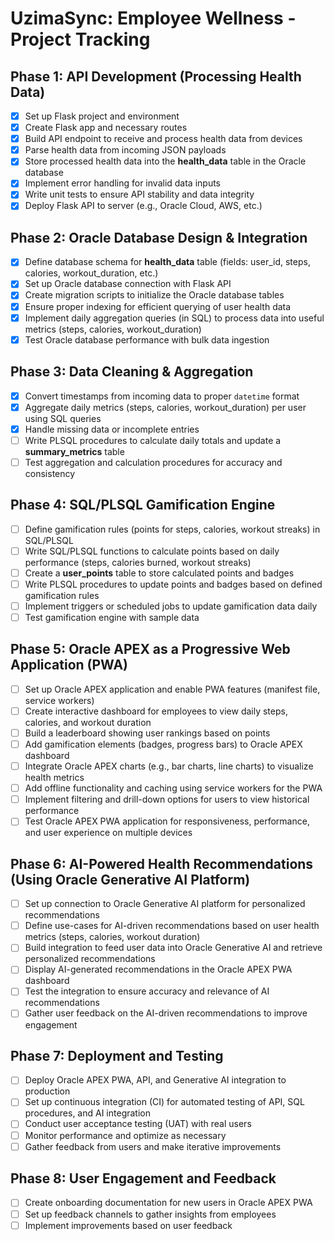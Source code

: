 # UzimaSync: Employee Wellness - Project Tracking

## Phase 1: API Development (Processing Health Data)
- [x] Set up Flask project and environment
- [x] Create Flask app and necessary routes
- [x] Build API endpoint to receive and process health data from devices
- [x] Parse health data from incoming JSON payloads
- [x] Store processed health data into the **health_data** table in the Oracle database
- [x] Implement error handling for invalid data inputs
- [x] Write unit tests to ensure API stability and data integrity
- [x] Deploy Flask API to server (e.g., Oracle Cloud, AWS, etc.)

## Phase 2: Oracle Database Design & Integration
- [x] Define database schema for **health_data** table (fields: user_id, steps, calories, workout_duration, etc.)
- [x] Set up Oracle database connection with Flask API
- [x] Create migration scripts to initialize the Oracle database tables
- [x] Ensure proper indexing for efficient querying of user health data
- [x] Implement daily aggregation queries (in SQL) to process data into useful metrics (steps, calories, workout_duration)
- [x] Test Oracle database performance with bulk data ingestion

## Phase 3: Data Cleaning & Aggregation
- [x] Convert timestamps from incoming data to proper `datetime` format
- [x] Aggregate daily metrics (steps, calories, workout_duration) per user using SQL queries
- [x] Handle missing data or incomplete entries
- [ ] Write PLSQL procedures to calculate daily totals and update a **summary_metrics** table
- [ ] Test aggregation and calculation procedures for accuracy and consistency

## Phase 4: SQL/PLSQL Gamification Engine
- [ ] Define gamification rules (points for steps, calories, workout streaks) in SQL/PLSQL
- [ ] Write SQL/PLSQL functions to calculate points based on daily performance (steps, calories burned, workout streaks)
- [ ] Create a **user_points** table to store calculated points and badges
- [ ] Write PLSQL procedures to update points and badges based on defined gamification rules
- [ ] Implement triggers or scheduled jobs to update gamification data daily
- [ ] Test gamification engine with sample data

## Phase 5: Oracle APEX as a Progressive Web Application (PWA)
- [ ] Set up Oracle APEX application and enable PWA features (manifest file, service workers)
- [ ] Create interactive dashboard for employees to view daily steps, calories, and workout duration
- [ ] Build a leaderboard showing user rankings based on points
- [ ] Add gamification elements (badges, progress bars) to Oracle APEX dashboard
- [ ] Integrate Oracle APEX charts (e.g., bar charts, line charts) to visualize health metrics
- [ ] Add offline functionality and caching using service workers for the PWA
- [ ] Implement filtering and drill-down options for users to view historical performance
- [ ] Test Oracle APEX PWA application for responsiveness, performance, and user experience on multiple devices

## Phase 6: AI-Powered Health Recommendations (Using Oracle Generative AI Platform)
- [ ] Set up connection to Oracle Generative AI platform for personalized recommendations
- [ ] Define use-cases for AI-driven recommendations based on user health metrics (steps, calories, workout duration)
- [ ] Build integration to feed user data into Oracle Generative AI and retrieve personalized recommendations
- [ ] Display AI-generated recommendations in the Oracle APEX PWA dashboard
- [ ] Test the integration to ensure accuracy and relevance of AI recommendations
- [ ] Gather user feedback on the AI-driven recommendations to improve engagement

## Phase 7: Deployment and Testing
- [ ] Deploy Oracle APEX PWA, API, and Generative AI integration to production
- [ ] Set up continuous integration (CI) for automated testing of API, SQL procedures, and AI integration
- [ ] Conduct user acceptance testing (UAT) with real users
- [ ] Monitor performance and optimize as necessary
- [ ] Gather feedback from users and make iterative improvements

## Phase 8: User Engagement and Feedback
- [ ] Create onboarding documentation for new users in Oracle APEX PWA
- [ ] Set up feedback channels to gather insights from employees
- [ ] Implement improvements based on user feedback